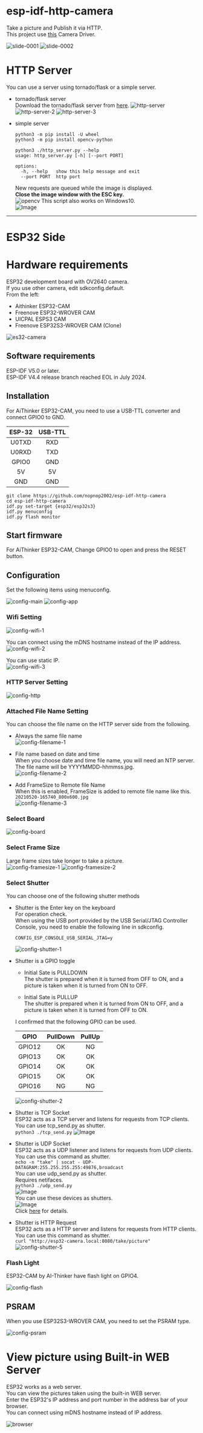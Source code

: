 # esp-idf-http-camera
Take a picture and Publish it via HTTP.   
This project use [this](https://components.espressif.com/components/espressif/esp32-camera) Camera Driver.   

![slide-0001](https://user-images.githubusercontent.com/6020549/119491922-7a092e00-bd99-11eb-8260-a52e9f5bddc2.jpg)
![slide-0002](https://user-images.githubusercontent.com/6020549/119491927-7bd2f180-bd99-11eb-88aa-a4c4c9ab6c84.jpg)

# HTTP Server
You can use a server using tornado/flask or a simple server.   

- tornado/flask server   
	Download the tornado/flask server from [here](https://github.com/nopnop2002/multipart-upload-server).
	![http-server](https://user-images.githubusercontent.com/6020549/119244044-79a94100-bba7-11eb-8b03-e25e78fc310a.jpg)
	![http-server-2](https://user-images.githubusercontent.com/6020549/119245826-2808b280-bbb7-11eb-81f1-87bf00f88e41.jpg)
	![http-server-3](https://user-images.githubusercontent.com/6020549/119248815-a886dd80-bbce-11eb-8974-68f26d08ed3b.jpg)

- simple server
	```
	python3 -m pip install -U wheel
	python3 -m pip install opencv-python

	python3 ./http_server.py --help
	usage: http_server.py [-h] [--port PORT]

	options:
	  -h, --help   show this help message and exit
	  --port PORT  http port
	```

	New requests are queued while the image is displayed.   
	__Close the image window with the ESC key.__   
	![opencv](https://github.com/nopnop2002/esp-idf-mqtt-camera/assets/6020549/516b2f25-d285-47d6-ae56-ee1cceed5c58)
	This script also works on Windows10.   
	![Image](https://github.com/user-attachments/assets/0c749848-8171-4137-8111-1f2fddb1415c)

---

# ESP32 Side

# Hardware requirements
ESP32 development board with OV2640 camera.   
If you use other camera, edit sdkconfig.default.   
From the left:   
- Aithinker ESP32-CAM   
- Freenove ESP32-WROVER CAM   
- UICPAL ESPS3 CAM   
- Freenove ESP32S3-WROVER CAM (Clone)   

![es32-camera](https://github.com/nopnop2002/esp-idf-websocket-camera/assets/6020549/38dbef9a-ed85-4df2-8d22-499b2b497278)

## Software requirements
ESP-IDF V5.0 or later.   
ESP-IDF V4.4 release branch reached EOL in July 2024.   


## Installation
For AiThinker ESP32-CAM, you need to use a USB-TTL converter and connect GPIO0 to GND.   

|ESP-32|USB-TTL|
|:-:|:-:|
|U0TXD|RXD|
|U0RXD|TXD|
|GPIO0|GND|
|5V|5V|
|GND|GND|


```
git clone https://github.com/nopnop2002/esp-idf-http-camera
cd esp-idf-http-camera
idf.py set-target {esp32/esp32s3}
idf.py menuconfig
idf.py flash monitor
```

## Start firmware
For AiThinker ESP32-CAM, Change GPIO0 to open and press the RESET button.

## Configuration
Set the following items using menuconfig.

![config-main](https://github.com/user-attachments/assets/3bdb6876-d47c-4396-88d1-395ffaeda2cc)
![config-app](https://user-images.githubusercontent.com/6020549/200204471-35b658fc-40b7-47aa-b0ba-86979049eba4.jpg)

### Wifi Setting

![config-wifi-1](https://user-images.githubusercontent.com/6020549/119243503-529c4080-bba2-11eb-92c5-b59f66f9fea6.jpg)

You can connect using the mDNS hostname instead of the IP address.   
![config-wifi-2](https://user-images.githubusercontent.com/6020549/119243504-5334d700-bba2-11eb-8c77-f958251d8611.jpg)

You can use static IP.   
![config-wifi-3](https://user-images.githubusercontent.com/6020549/119243505-5334d700-bba2-11eb-9677-47cb6d1f9536.jpg)


### HTTP Server Setting

![config-http](https://user-images.githubusercontent.com/6020549/183002951-42e79610-eccf-4c8b-a03f-b6c5a9679bc2.jpg)

### Attached File Name Setting

You can choose the file name on the HTTP server side from the following.   
- Always the same file name   
	![config-filename-1](https://user-images.githubusercontent.com/6020549/119243498-5203aa00-bba2-11eb-87d5-053636dbb85a.jpg)
- File name based on date and time   
	When you choose date and time file name, you will need an NTP server.   
	The file name will be YYYYMMDD-hhmmss.jpg.   
	![config-filename-2](https://user-images.githubusercontent.com/6020549/119243499-5203aa00-bba2-11eb-8c0f-6bb42d125d64.jpg)

- Add FrameSize to Remote file Name   
	When this is enabled, FrameSize is added to remote file name like this.   
	`20210520-165740_800x600.jpg`   
	![config-filename-3](https://user-images.githubusercontent.com/6020549/119243501-529c4080-bba2-11eb-8ba4-85cdd764b0fc.jpg)


### Select Board
![config-board](https://github.com/nopnop2002/esp-idf-http-camera/assets/6020549/732c9574-68df-4e52-9b9e-6071d7ce5737)


### Select Frame Size
Large frame sizes take longer to take a picture.   
![config-framesize-1](https://user-images.githubusercontent.com/6020549/118947689-8bfe6180-b992-11eb-8657-b4e86d3acc70.jpg)
![config-framesize-2](https://user-images.githubusercontent.com/6020549/118947692-8d2f8e80-b992-11eb-9caa-1f6b6cb2210e.jpg)

### Select Shutter

You can choose one of the following shutter methods

- Shutter is the Enter key on the keyboard   
	For operation check.   
	When using the USB port provided by the USB Serial/JTAG Controller Console, you need to enable the following line in sdkconfig.
	```
	CONFIG_ESP_CONSOLE_USB_SERIAL_JTAG=y
	```
	![config-shutter-1](https://user-images.githubusercontent.com/6020549/99890068-db432e00-2c9e-11eb-84e2-4e6c5f05fb7a.jpg)


- Shutter is a GPIO toggle   

	- Initial Sate is PULLDOWN   
	The shutter is prepared when it is turned from OFF to ON, and a picture is taken when it is turned from ON to OFF.   

	- Initial Sate is PULLUP   
	The shutter is prepared when it is turned from ON to OFF, and a picture is taken when it is turned from OFF to ON.   

	I confirmed that the following GPIO can be used.   

	|GPIO|PullDown|PullUp|
	|:-:|:-:|:-:|
	|GPIO12|OK|NG|
	|GPIO13|OK|OK|
	|GPIO14|OK|OK|
	|GPIO15|OK|OK|
	|GPIO16|NG|NG|

	![config-shutter-2](https://user-images.githubusercontent.com/6020549/99897437-d2714d00-2cdc-11eb-8e59-c8bf4ef25d62.jpg)

- Shutter is TCP Socket   
	ESP32 acts as a TCP server and listens for requests from TCP clients.   
	You can use tcp_send.py as shutter.   
	`python3 ./tcp_send.py`
	![Image](https://github.com/user-attachments/assets/4c301018-2f8c-4644-be3f-417222fb1842)

- Shutter is UDP Socket   
	ESP32 acts as a UDP listener and listens for requests from UDP clients.   
	You can use this command as shutter.   
	`echo -n "take" | socat - UDP-DATAGRAM:255.255.255.255:49876,broadcast`   
	You can use udp_send.py as shutter.   
	Requires netifaces.   
	`python3 ./udp_send.py`   
	![Image](https://github.com/user-attachments/assets/3dcd72be-d0ef-4bd9-9273-f420ca88f11b)   
	You can use these devices as shutters.   
	![Image](https://github.com/user-attachments/assets/cc97da4e-6c06-4604-8362-f81c6fb6eb58)   
	Click [here](https://github.com/nopnop2002/esp-idf-selfie-trigger) for details.   

- Shutter is HTTP Request   
	ESP32 acts as a HTTP server and listens for requests from HTTP clients.   
	You can use this command as shutter.   
	`curl "http://esp32-camera.local:8080/take/picture"`
	![config-shutter-5](https://user-images.githubusercontent.com/6020549/193444800-ed7ac318-307d-4c12-baec-9b32b98df77c.jpg)


### Flash Light   
ESP32-CAM by AI-Thinker have flash light on GPIO4.

![config-flash](https://user-images.githubusercontent.com/6020549/99890190-0b3f0100-2ca0-11eb-94c6-ba7e2cfe1727.jpg)

## PSRAM   
When you use ESP32S3-WROVER CAM, you need to set the PSRAM type.   

![config-psram](https://github.com/nopnop2002/esp-idf-websocket-camera/assets/6020549/ba04f088-c628-46ac-bc5b-2968032753e0)

# View picture using Built-in WEB Server
ESP32 works as a web server.   
You can view the pictures taken using the built-in WEB server.   
Enter the ESP32's IP address and port number in the address bar of your browser.   
You can connect using mDNS hostname instead of IP address.   

![browser](https://user-images.githubusercontent.com/6020549/124227364-837a7880-db45-11eb-9d8b-fa15c676adac.jpg)
